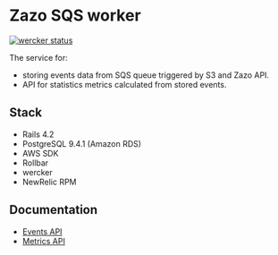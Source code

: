 Zazo SQS worker
===============

[![wercker status](https://app.wercker.com/status/f7ba9ca361242d452a563b4fd3b049f6/m "wercker status")](https://app.wercker.com/project/bykey/f7ba9ca361242d452a563b4fd3b049f6)

The service for:
* storing events data from SQS queue triggered by S3 and Zazo API.
* API for statistics metrics calculated from stored events.

Stack
------

* Rails 4.2
* PostgreSQL 9.4.1 (Amazon RDS)
* AWS SDK
* Rollbar
* wercker
* NewRelic RPM

Documentation
-------------

* [Events API](./blob/dev/doc/events.apib)
* [Metrics API](./doc/metrics.apib)
